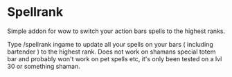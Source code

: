 # Spellrank
Simple addon for wow to switch your action bars spells to the highest ranks.

Type /spellrank ingame to update all your spells on your bars ( including bartender ) to the highest rank. 
Does not work on shamans special totem bar and probably won't work on pet spells etc, it's only been tested on a lvl 30 or something shaman.

